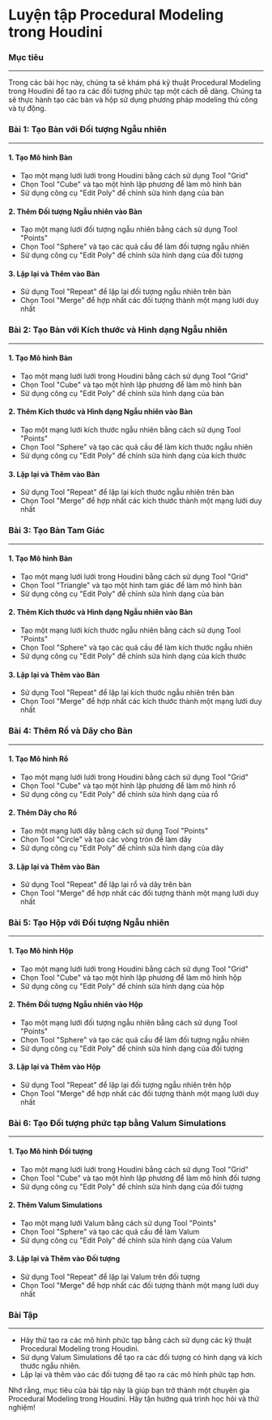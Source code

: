 **Luyện tập Procedural Modeling trong Houdini**
=============================================

### Mục tiêu
---------

Trong các bài học này, chúng ta sẽ khám phá kỹ thuật Procedural Modeling 
trong Houdini để tạo ra các đối tượng phức tạp một cách dễ dàng. Chúng ta 
sẽ thực hành tạo các bàn và hộp sử dụng phương pháp modeling thủ công và 
tự động.

### Bài 1: Tạo Bàn với Đối tượng Ngẫu nhiên
-----------------------------------------

#### 1. Tạo Mô hình Bàn

*   Tạo một mạng lưới lưới trong Houdini bằng cách sử dụng Tool "Grid"
*   Chọn Tool "Cube" và tạo một hình lập phương để làm mô hình bàn
*   Sử dụng công cụ "Edit Poly" để chỉnh sửa hình dạng của bàn

#### 2. Thêm Đối tượng Ngẫu nhiên vào Bàn

*   Tạo một mạng lưới đối tượng ngẫu nhiên bằng cách sử dụng Tool "Points"
*   Chọn Tool "Sphere" và tạo các quả cầu để làm đối tượng ngẫu nhiên
*   Sử dụng công cụ "Edit Poly" để chỉnh sửa hình dạng của đối tượng

#### 3. Lặp lại và Thêm vào Bàn

*   Sử dụng Tool "Repeat" để lặp lại đối tượng ngẫu nhiên trên bàn
*   Chọn Tool "Merge" để hợp nhất các đối tượng thành một mạng lưới duy 
nhất

### Bài 2: Tạo Bàn với Kích thước và Hình dạng Ngẫu nhiên
---------------------------------------------------------

#### 1. Tạo Mô hình Bàn

*   Tạo một mạng lưới lưới trong Houdini bằng cách sử dụng Tool "Grid"
*   Chọn Tool "Cube" và tạo một hình lập phương để làm mô hình bàn
*   Sử dụng công cụ "Edit Poly" để chỉnh sửa hình dạng của bàn

#### 2. Thêm Kích thước và Hình dạng Ngẫu nhiên vào Bàn

*   Tạo một mạng lưới kích thước ngẫu nhiên bằng cách sử dụng Tool 
"Points"
*   Chọn Tool "Sphere" và tạo các quả cầu để làm kích thước ngẫu 
nhiên
*   Sử dụng công cụ "Edit Poly" để chỉnh sửa hình dạng của kích thước

#### 3. Lặp lại và Thêm vào Bàn

*   Sử dụng Tool "Repeat" để lặp lại kích thước ngẫu nhiên trên bàn
*   Chọn Tool "Merge" để hợp nhất các kích thước thành một mạng lưới duy 
nhất

### Bài 3: Tạo Bàn Tam Giác
-----------------------------

#### 1. Tạo Mô hình Bàn

*   Tạo một mạng lưới lưới trong Houdini bằng cách sử dụng Tool "Grid"
*   Chọn Tool "Triangle" và tạo một hình tam giác để làm mô hình bàn
*   Sử dụng công cụ "Edit Poly" để chỉnh sửa hình dạng của bàn

#### 2. Thêm Kích thước và Hình dạng Ngẫu nhiên vào Bàn

*   Tạo một mạng lưới kích thước ngẫu nhiên bằng cách sử dụng Tool 
"Points"
*   Chọn Tool "Sphere" và tạo các quả cầu để làm kích thước ngẫu 
nhiên
*   Sử dụng công cụ "Edit Poly" để chỉnh sửa hình dạng của kích thước

#### 3. Lặp lại và Thêm vào Bàn

*   Sử dụng Tool "Repeat" để lặp lại kích thước ngẫu nhiên trên bàn
*   Chọn Tool "Merge" để hợp nhất các kích thước thành một mạng lưới duy 
nhất

### Bài 4: Thêm Rổ và Dây cho Bàn
---------------------------------

#### 1. Tạo Mô hình Rổ

*   Tạo một mạng lưới lưới trong Houdini bằng cách sử dụng Tool "Grid"
*   Chọn Tool "Cube" và tạo một hình lập phương để làm mô hình rổ
*   Sử dụng công cụ "Edit Poly" để chỉnh sửa hình dạng của rổ

#### 2. Thêm Dây cho Rổ

*   Tạo một mạng lưới dây bằng cách sử dụng Tool "Points"
*   Chọn Tool "Circle" và tạo các vòng tròn để làm dây
*   Sử dụng công cụ "Edit Poly" để chỉnh sửa hình dạng của dây

#### 3. Lặp lại và Thêm vào Bàn

*   Sử dụng Tool "Repeat" để lặp lại rổ và dây trên bàn
*   Chọn Tool "Merge" để hợp nhất các đối tượng thành một mạng lưới duy 
nhất

### Bài 5: Tạo Hộp với Đối tượng Ngẫu nhiên
-----------------------------------------

#### 1. Tạo Mô hình Hộp

*   Tạo một mạng lưới lưới trong Houdini bằng cách sử dụng Tool "Grid"
*   Chọn Tool "Cube" và tạo một hình lập phương để làm mô hình hộp
*   Sử dụng công cụ "Edit Poly" để chỉnh sửa hình dạng của hộp

#### 2. Thêm Đối tượng Ngẫu nhiên vào Hộp

*   Tạo một mạng lưới đối tượng ngẫu nhiên bằng cách sử dụng Tool "Points"
*   Chọn Tool "Sphere" và tạo các quả cầu để làm đối tượng ngẫu nhiên
*   Sử dụng công cụ "Edit Poly" để chỉnh sửa hình dạng của đối tượng

#### 3. Lặp lại và Thêm vào Hộp

*   Sử dụng Tool "Repeat" để lặp lại đối tượng ngẫu nhiên trên hộp
*   Chọn Tool "Merge" để hợp nhất các đối tượng thành một mạng lưới duy 
nhất

### Bài 6: Tạo Đối tượng phức tạp bằng Valum Simulations
---------------------------------------------------------

#### 1. Tạo Mô hình Đối tượng

*   Tạo một mạng lưới lưới trong Houdini bằng cách sử dụng Tool "Grid"
*   Chọn Tool "Cube" và tạo một hình lập phương để làm mô hình đối tượng
*   Sử dụng công cụ "Edit Poly" để chỉnh sửa hình dạng của đối tượng

#### 2. Thêm Valum Simulations

*   Tạo một mạng lưới Valum bằng cách sử dụng Tool "Points"
*   Chọn Tool "Sphere" và tạo các quả cầu để làm Valum
*   Sử dụng công cụ "Edit Poly" để chỉnh sửa hình dạng của Valum

#### 3. Lặp lại và Thêm vào Đối tượng

*   Sử dụng Tool "Repeat" để lặp lại Valum trên đối tượng
*   Chọn Tool "Merge" để hợp nhất các đối tượng thành một mạng lưới duy 
nhất

### Bài Tập
-------------

*   Hãy thử tạo ra các mô hình phức tạp bằng cách sử dụng các kỹ thuật 
Procedural Modeling trong Houdini.
*   Sử dụng Valum Simulations để tạo ra các đối tượng có hình dạng và kích 
thước ngẫu nhiên.
*   Lặp lại và thêm vào các đối tượng để tạo ra các mô hình phức tạp hơn.

Nhớ rằng, mục tiêu của bài tập này là giúp bạn trở thành một chuyên gia 
Procedural Modeling trong Houdini. Hãy tận hưởng quá trình học hỏi và thử 
nghiệm!
